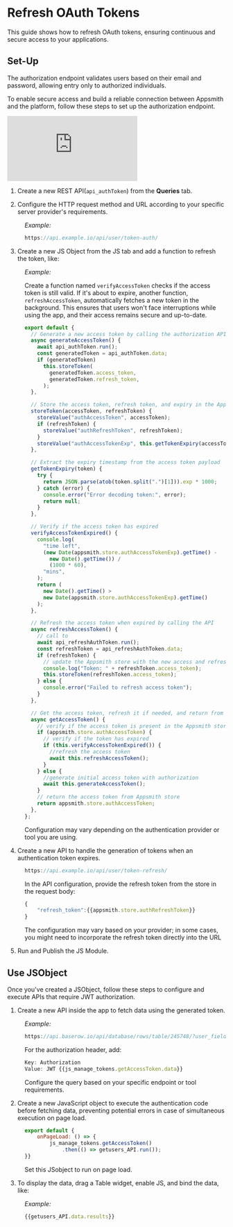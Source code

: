 # Refresh OAuth Tokens

This guide shows how to refresh OAuth tokens, ensuring continuous and secure access to your applications.


## Set-Up 

The authorization endpoint validates users based on their email and password, allowing entry only to authorized individuals.

To enable secure access and build a reliable connection between Appsmith and the platform, follow these steps to set up the authorization endpoint. 


<div style={{ position: "relative", paddingBottom: "calc(50.520833333333336% + 41px)", height: "0", width: "100%" }}>
  <iframe src="https://demo.arcade.software/IPm51uBfKTqG4QOPczHu?embed" frameborder="0" loading="lazy" webkitallowfullscreen mozallowfullscreen allowfullscreen style={{ position: "absolute", top: "0", left: "0", width: "100%", height: "100%", colorScheme: "light" }} title="Appsmith | Connect Data">
  </iframe>
</div>


1. Create a new REST API(`api_authToken`) from the **Queries** tab.

2. Configure the HTTP request method and URL according to your specific server provider's requirements. 

<dd>

*Example:* 

```js
https://api.example.io/api/user/token-auth/
```


</dd>


3. Create a new JS Object from the JS tab and add a function to refresh the token, like:


<dd>

*Example:* 

Create a function named `verifyAccessToken` checks if the access token is still valid. If it's about to expire, another function, `refreshAccessToken`, automatically fetches a new token in the background. This ensures that users won't face interruptions while using the app, and their access remains secure and up-to-date.



```js
export default {
  // Generate a new access token by calling the authorization API
  async generateAccessToken() {
    await api_authToken.run();
    const generatedToken = api_authToken.data;
    if (generatedToken)
      this.storeToken(
        generatedToken.access_token,
        generatedToken.refresh_token,
      );
  },

  // Store the access token, refresh token, and expiry in the Appsmith store
  storeToken(accessToken, refreshToken) {
    storeValue("authAccessToken", accessToken);
    if (refreshToken) {
      storeValue("authRefreshToken", refreshToken);
    }
    storeValue("authAccessTokenExp", this.getTokenExpiry(accessToken));
  },

  // Extract the expiry timestamp from the access token payload
  getTokenExpiry(token) {
    try {
      return JSON.parse(atob(token.split(".")[1])).exp * 1000;
    } catch (error) {
      console.error("Error decoding token:", error);
      return null;
    }
  },

  // Verify if the access token has expired
  verifyAccessTokenExpired() {
    console.log(
      "time left",
      (new Date(appsmith.store.authAccessTokenExp).getTime() -
        new Date().getTime()) /
        (1000 * 60),
      "mins",
    );
    return (
      new Date().getTime() >
      new Date(appsmith.store.authAccessTokenExp).getTime()
    );
  },

  // Refresh the access token when expired by calling the API
  async refreshAccessToken() {
    // call to
    await api_refreshAuthToken.run();
    const refreshToken = api_refreshAuthToken.data;
    if (refreshToken) {
      // update the Appsmith store with the new access and refresh tokens
      console.log("Token: " + refreshToken.access_token);
      this.storeToken(refreshToken.access_token);
    } else {
      console.error("Failed to refresh access token");
    }
  },

  // Get the access token, refresh it if needed, and return from the Appsmith store
  async getAccessToken() {
    // verify if the access token is present in the Appsmith store
    if (appsmith.store.authAccessToken) {
      // verify if the token has expired
      if (this.verifyAccessTokenExpired()) {
        //refresh the access token
        await this.refreshAccessToken();
      }
    } else {
      //generate initial access token with authorization
      await this.generateAccessToken();
    }
    // return the access token from Appsmith store
    return appsmith.store.authAccessToken;
  },
};
```

Configuration may vary depending on the authentication provider or tool you are using.

</dd>

4. Create a new API to handle the generation of tokens when an authentication token expires.

<dd>

```js
https://api.example.io/api/user/token-refresh/
``` 

In the API configuration, provide the refresh token from the store in the request body:

```js
{
    "refresh_token":{{appsmith.store.authRefreshToken}}
}
```

The configuration may vary based on your provider; in some cases, you might need to incorporate the refresh token directly into the URL

</dd>



5. Run and Publish the JS Module.




## Use JSObject

Once you've created a JSObject, follow these steps to configure and execute APIs that require JWT authorization. 


1. Create a new API inside the app to fetch data using the generated token.


<dd>

*Example:* 

```js
https://api.baserow.io/api/database/rows/table/245748/?user_field_names=true
```

For the authorization header, add:

```js
Key: Authorization 
Value: JWT {{js_manage_tokens.getAccessToken.data}}
```

Configure the query based on your specific endpoint or tool requirements.


</dd>

2. Create a new JavaScript object to execute the authentication code before fetching data, preventing potential errors in case of simultaneous execution on page load. 

<dd>

```js
export default {
	onPageLoad: () => {
		js_manage_tokens.getAccessToken()
			.then(() => getusers_API.run());
}}
```

Set this JSobject to run on page load.



</dd>

3. To display the data, drag a Table widget, enable JS, and bind the data, like:


<dd>

*Example:*

```js
{{getusers_API.data.results}}
```

</dd>


